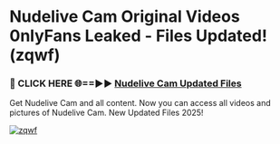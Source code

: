 # Nudelive Cam Original Videos 0nlyFans Leaked - Files Updated! (zqwf)

<h3>🔴 CLICK HERE 🌐==►► <a href="https://tinyurl.com/y5r63du9" rel="nofollow">Nudelive Cam Updated Files</a></h3>

Get Nudelive Cam and all content. Now you can access all videos and pictures of Nudelive Cam. New Updated Files 2025!

[![zqwf](https://i.imgur.com/UVo9nyh.gif)](https://tinyurl.com/y5r63du9)